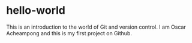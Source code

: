 # hello-world
This is an introduction to the world of Git and version control. I am Oscar Acheampong and this is my first project on Github.
